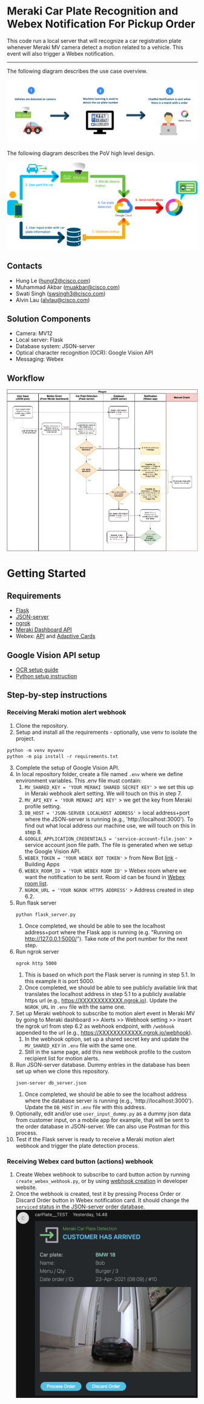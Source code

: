 # Meraki Car Plate Recognition and Webex Notification For Pickup Order

This code run a local server that will recognize a car registration plate whenever Meraki MV camera detect a motion related to a vehicle. This event will also trigger a Webex notification.


---

The following diagram describes the use case overview.

![Meraki Car Plate Recognition and Webex Notification For Pickup Order Overview](./IMAGES/Meraki_Car_Plate_Recognition_and_Webex_Notification_For_Pickup_Order_Overview.png)

The following diagram describes the PoV high level design.

![Meraki Car Plate Recognition and Webex Notification For Pickup Order High Level Design](./IMAGES/Meraki_Car_Plate_Recognition_and_Webex_Notification_For_Pickup_Order_High_Level_Design.png)



## Contacts
* Hung Le (hungl2@cisco.com)
* Muhammad Akbar (muakbar@cisco.com)
* Swati Singh (swsingh3@cisco.com)
* Alvin Lau (alvlau@cisco.com)



## Solution Components
* Camera: MV12
* Local server: Flask
* Database system: JSON-server
* Optical character recognition (OCR): Google Vision API
* Messaging: Webex



## Workflow
![Workflow Diagram](./IMAGES/workflow-diagram.jpg)



# Getting Started
## Requirements
- [Flask](https://flask.palletsprojects.com/en/1.1.x/installation/)
- [JSON-server](https://github.com/typicode/json-server)
- [ngrok](https://ngrok.com/download)
- [Meraki Dashboard API](https://pypi.org/project/meraki/)
- Webex: [API](https://developer.webex.com) and [Adaptive Cards](https://developer.webex.com/buttons-and-cards-designer)



## Google Vision API setup
- [OCR setup guide](https://cloud.google.com/vision/docs/ocr)
- [Python setup instruction](https://cloud.google.com/vision/docs/quickstart-client-libraries)



## Step-by-step instructions

### Receiving Meraki motion alert webhook
1. Clone the repository.
2. Setup and install all the requirements - optionally, use venv to isolate the project.
```
python -m venv myvenv
python -m pip install -r requirements.txt
```
3. Complete the setup of Google Vision API.
4. In local repository folder, create a file named `.env` where we define environment variables. This .env file must contain:
   1. `MV_SHARED_KEY = 'YOUR MERAKI SHARED SECRET KEY'` > we set this up in Meraki webhook alert setting. We will touch on this in step 7.
   2. `MV_API_KEY = 'YOUR MERAKI API KEY'` > we get the key from Meraki profile setting.
   3. `DB_HOST = 'JSON-SERVER LOCALHOST ADDRESS'` > local address+port where the JSON-server is running (e.g., 'http://localhost:3000'). To find out what local address our machine use, we will touch on this in step 8.
   4. `GOOGLE_APPLICATION_CREDENTIALS = 'service-account-file.json'` > service account json file path. The file is generated when we setup the Google Vision API.
   5. `WEBEX_TOKEN = 'YOUR WEBEX BOT TOKEN'` > from New Bot [link](https://developer.webex.com/my-apps/new/bot) - Building Apps
   6. `WEBEX_ROOM_ID = 'YOUR WEBEX ROOM ID'` > Webex room where we want the notification to be sent. Room id can be found in [Webex room list](https://developer.webex.com/docs/api/v1/rooms/list-rooms).
   7. `NGROK_URL = 'YOUR NGROK HTTPS ADDRESS'` > Address created in step 6.2.
5. Run flask server
   ```
   python flask_server.py
   ```
   1. Once completed, we should be able to see the localhost address+port where the Flask app is running (e.g. "Running on http://127.0.0.1:5000/"). Take note of the port number for the next step.
6. Run ngrok server
   ```
   ngrok http 5000
   ```
   1. This is based on which port the Flask server is running in step 5.1. In this example it is port 5000.
   2. Once completed, we should be able to see publicly available link that translates the localhost address in step 5.1 to a publicly available https url (e.g., https://XXXXXXXXXXXX.ngrok.io). Update the `NGROK_URL` in `.env` file with the same one.
7. Set up Meraki webhook to subscribe to motion alert event in Meraki MV by going to Meraki dashboard >> Alerts >> Webhook setting >> insert the ngrok url from step 6.2 as webhook endpoint, with `/webhook` appended to the url (e.g., https://XXXXXXXXXXXX.ngrok.io/webhook).
   1. In the webhook option, set up a shared secret key and update the `MV_SHARED_KEY` in `.env` file with the same one.
   2. Still in the same page, add this new webhook profile to the custom recipient list for motion alerts.
8. Run JSON-server database. Dummy entries in the database has been set up when we clone this repository.
   ```
   json-server db_server.json
   ```
   1. Once completed, we should be able to see the localhost address where the database server is running (e.g., 'http://localhost:3000'). Update the `DB_HOST` in `.env` file with this address.
9.  Optionally, edit and/or use `user_input_dummy.py` as a dummy json data from customer input, on a mobile app for example, that will be sent to the order database in JSON-server. We can also use Postman for this process.
10.  Test if the Flask server is ready to receive a Meraki motion alert webhook and trigger the plate detection process.



### Receiving Webex card button (actions) webhook
1. Create Webex webhook to subscribe to card button action by running `create_webex_webhook.py`, or by using [webhook creation](https://developer.webex.com/docs/api/v1/webhooks/create-a-webhook)  in developer website.
2. Once the webhook is created, test it by pressing Process Order or Discard Order button in Webex notification card. It should change the `serviced` status in the JSON-server order database.
![Notification Sample](./IMAGES/notification-sample.png)
